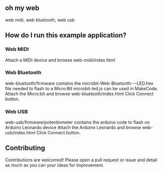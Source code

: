 ## oh my web

web midi, web bluetooth, web usb

## How do I run this example application?

### Web MIDI
Attach a MIDI device and browse web-midi/index.html

### Web Bluetooth
web-bluetooth/firmware contains the microbit-Web-Bluetooth---LED.hex file needed to flash to a Micro:Bit
microbit-led.js can be used in MakeCode.
Attach the Micro:bit and browse web-bluetooth/index.html
Click Connect button.

### Web USB
web-usb/firmware/potentiometer contains the arduino code to flash on Arduino Leonardo device
Attach the Arduino Leonardo and browse web-usb/index.html
Click Connect button.

## Contributing

Contributions are welcomed! Please open a pull request or issue and detail as much as you can your ideas for improvement.
